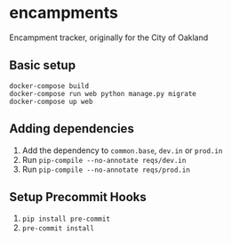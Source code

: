 # encampments
Encampment tracker, originally for the City of Oakland

## Basic setup

```
docker-compose build
docker-compose run web python manage.py migrate
docker-compose up web
```

## Adding dependencies
1. Add the dependency to `common.base`, `dev.in` or `prod.in`
2. Run `pip-compile --no-annotate reqs/dev.in`
2. Run `pip-compile --no-annotate reqs/prod.in`

## Setup Precommit Hooks
1. `pip install pre-commit`
2. `pre-commit install`
